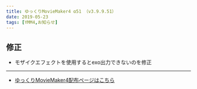 ```yaml
---
title: ゆっくりMovieMaker4 α51 （v3.9.9.51）
date: 2019-05-23
tags: [YMM4,お知らせ]
---
```

## 修正
- モザイクエフェクトを使用するとexo出力できないのを修正

---

- [ゆっくりMovieMaker4配布ページはこちら](../index.md)